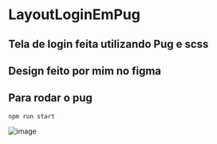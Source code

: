 # LayoutLoginEmPug

## Tela de login feita utilizando Pug e scss

## Design feito por mim no figma
## Para rodar o pug
    npm run start

![image](https://user-images.githubusercontent.com/101062400/185257378-8abe7ae6-af3d-4751-a1cd-4490f366a2e3.png)
